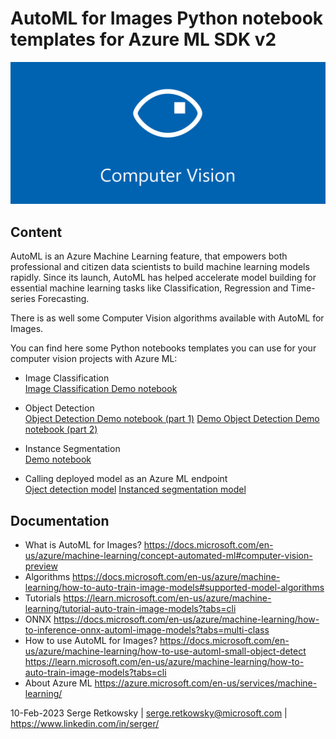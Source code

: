 # AutoML for Images Python notebook templates for Azure ML SDK v2

<img src="computer_vision_banner.png">

## Content
AutoML is an Azure Machine Learning feature, that empowers both professional and citizen data scientists to build machine learning models rapidly. Since its launch, AutoML has helped accelerate model building for essential machine learning tasks like Classification, Regression and Time-series Forecasting.

There is as well some Computer Vision algorithms available with AutoML for Images.

You can find here some Python notebooks templates you can use for your computer vision projects with Azure ML:

- Image Classification<br>
<a href="https://github.com/retkowsky/azure_automl_for_images_python_sdk_v2/blob/main/Azure%20AutoML%20for%20Images%20-%20Flowers%20Classification%20-%20SDK%20v2.ipynb">Image Classification Demo notebook</a>

- Object Detection<br>
<a href="https://github.com/retkowsky/azure_automl_for_images_python_sdk_v2/blob/main/AutoML%20for%20Images%20-%20Mask%20Object%20Detection%20-%20Downloading%20images%20and%20labels.ipynb">Object Detection  Demo notebook (part 1)</a>
<a href="https://github.com/retkowsky/azure_automl_for_images_python_sdk_v2/blob/main/AutoML%20for%20Images%20-%20Mask%20Object%20Detection%20-%20AzureML%20sdkV2.ipynb">Demo Object Detection  Demo notebook (part 2)</a>

- Instance Segmentation<br>
<a href="https://github.com/retkowsky/azure_automl_for_images_python_sdk_v2/blob/main/AutoML%20for%20Images%20-%20Instance%20Segmentation.ipynb">Demo notebook</a>

- Calling deployed model as an Azure ML endpoint<br>
<a href="https://github.com/retkowsky/azure_automl_for_images_python_sdk_v2/blob/main/Calling%20Azure%20ML%20managed%20endpoint.ipynb">Oject detection model</a>
<a href="https://github.com/retkowsky/azure_automl_for_images_python_sdk_v2/blob/main/Calling%20the%20Instance%20Segmentation%20deployed%20model.ipynb">Instanced segmentation model</a>

## Documentation
- What is AutoML for Images? https://docs.microsoft.com/en-us/azure/machine-learning/concept-automated-ml#computer-vision-preview
- Algorithms https://docs.microsoft.com/en-us/azure/machine-learning/how-to-auto-train-image-models#supported-model-algorithms
- Tutorials https://learn.microsoft.com/en-us/azure/machine-learning/tutorial-auto-train-image-models?tabs=cli
- ONNX https://docs.microsoft.com/en-us/azure/machine-learning/how-to-inference-onnx-automl-image-models?tabs=multi-class
- How to use AutoML for Images? https://docs.microsoft.com/en-us/azure/machine-learning/how-to-use-automl-small-object-detect https://learn.microsoft.com/en-us/azure/machine-learning/how-to-auto-train-image-models?tabs=cli
- About Azure ML https://azure.microsoft.com/en-us/services/machine-learning/


10-Feb-2023
Serge Retkowsky | serge.retkowsky@microsoft.com | https://www.linkedin.com/in/serger/
